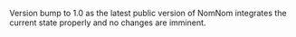 Version bump to 1.0 as the latest public version of NomNom integrates the current
state properly and no changes are imminent.
